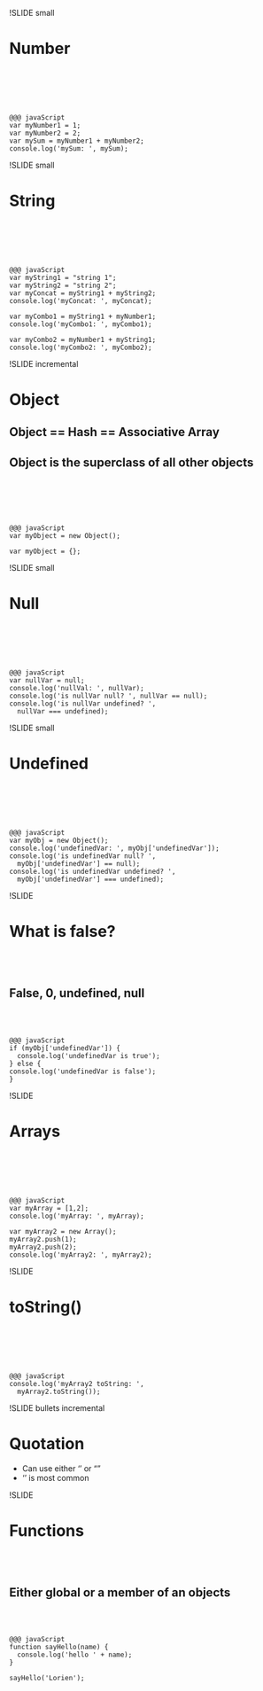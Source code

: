 !SLIDE small
# Number #
<br><br><br><br>

    @@@ javaScript
    var myNumber1 = 1;
    var myNumber2 = 2;
    var mySum = myNumber1 + myNumber2;
    console.log('mySum: ', mySum);
    

!SLIDE small
# String #
<br><br><br><br>

    @@@ javaScript
    var myString1 = "string 1"; 
    var myString2 = "string 2"; 
    var myConcat = myString1 + myString2; 
    console.log('myConcat: ', myConcat);
    
    var myCombo1 = myString1 + myNumber1; 
    console.log('myCombo1: ', myCombo1);
    
    var myCombo2 = myNumber1 + myString1; 
    console.log('myCombo2: ', myCombo2);
    
!SLIDE incremental
# Object #

## Object == Hash == Associative Array ##


## Object is the superclass of all other objects ##
<br><br><br><br>

    @@@ javaScript
    var myObject = new Object();
    
    var myObject = {};
    
!SLIDE small
# Null #
<br><br><br><br>

    @@@ javaScript
    var nullVar = null; 
    console.log('nullVal: ', nullVar); 
    console.log('is nullVar null? ', nullVar == null); 
    console.log('is nullVar undefined? ', 
      nullVar === undefined);

!SLIDE small
# Undefined #
<br><br><br><br>

    @@@ javaScript
    var myObj = new Object(); 
    console.log('undefinedVar: ', myObj['undefinedVar']); 
    console.log('is undefinedVar null? ', 
      myObj['undefinedVar'] == null); 
    console.log('is undefinedVar undefined? ', 
      myObj['undefinedVar'] === undefined);
      
!SLIDE
# What is false? #
<br><br>
## False, 0, undefined, null ##
<br><br>

    @@@ javaScript
    if (myObj['undefinedVar']) {
      console.log('undefinedVar is true');
    } else {
    console.log('undefinedVar is false');
    }
    

!SLIDE
# Arrays #
<br><br><br><br>

    @@@ javaScript
    var myArray = [1,2]; 
    console.log('myArray: ', myArray);
     
    var myArray2 = new Array(); 
    myArray2.push(1); 
    myArray2.push(2); 
    console.log('myArray2: ', myArray2);
    
!SLIDE 

# toString() #
<br><br><br><br>

    @@@ javaScript
    console.log('myArray2 toString: ', 
      myArray2.toString());
      
!SLIDE bullets incremental

# Quotation #

* Can use either ‘’ or “”
* ‘’ is most common

!SLIDE 

# Functions #
<br><br>
## Either global or a member of an objects ##
<br><br>

    @@@ javaScript
    function sayHello(name) {
      console.log('hello ' + name); 
    } 
    
    sayHello('Lorien');
